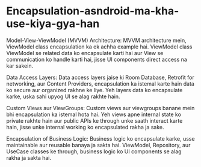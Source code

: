 # Encapsulation-asndroid-ma-kha-use-kiya-gya-han
Model-View-ViewModel (MVVM) Architecture: MVVM architecture mein, ViewModel class encapsulation ka ek achha example hai. ViewModel class ViewModel se related data ko encapsulate karti hai aur View se communication ko handle karti hai, jisse UI components direct access na kar sakein.

Data Access Layers: Data access layers jaise ki Room Database, Retrofit for networking, aur Content Providers, encapsulation ka istemal karte hain data ko secure aur organized rakhne ke liye. Yeh layers data ko encapsulate karke, uska sahi upyog UI se alag rakhte hain.

Custom Views aur ViewGroups: Custom views aur viewgroups banane mein bhi encapsulation ka istemal hota hai. Yeh views apne internal state ko private rakhte hain aur public APIs ke through unke saath interact karte hain, jisse unke internal working ko encapsulated rakha ja sake.

Encapsulation of Business Logic: Business logic ko encapsulate karke, usse maintainable aur reusable banaya ja sakta hai. ViewModel, Repository, aur UseCase classes ke through, business logic ko UI components se alag rakha ja sakta hai.
